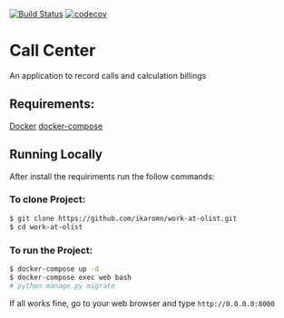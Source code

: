 [![Build Status](https://travis-ci.org/ikaromn/work-at-olist.svg?branch=master)](https://travis-ci.org/ikaromn/work-at-olist)
[![codecov](https://codecov.io/gh/ikaromn/work-at-olist/branch/master/graph/badge.svg)](https://codecov.io/gh/ikaromn/work-at-olist)

# Call Center

An application to record calls and calculation billings

## Requirements:

[Docker](https://docs.docker.com/install/)
[docker-compose](https://docs.docker.com/compose/install/)

## Running Locally

After install the requiriments run the follow commands:

### To clone Project:

```sh
$ git clone https://github.com/ikaromn/work-at-olist.git
$ cd work-at-olist
```

### To run the Project:
```sh
$ docker-compose up -d
$ docker-compose exec web bash
# python manage.py migrate
```

If all works fine, go to your web browser and type `http://0.0.0.0:8000`
